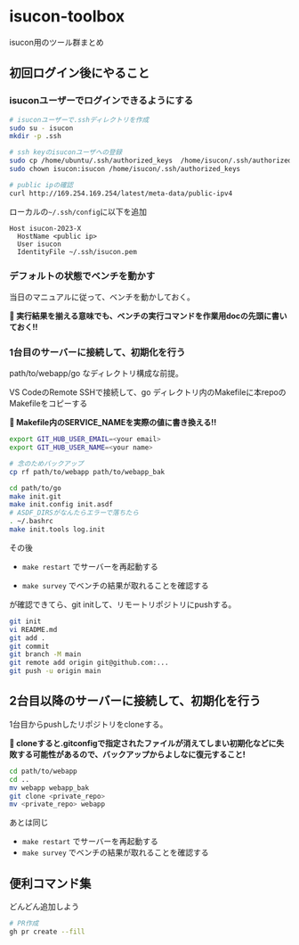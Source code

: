 # isucon-toolbox

isucon用のツール群まとめ

## 初回ログイン後にやること

### isuconユーザーでログインできるようにする

```bash
# isuconユーザーで.sshディレクトリを作成
sudo su - isucon
mkdir -p .ssh

# ssh keyのisuconユーザへの登録
sudo cp /home/ubuntu/.ssh/authorized_keys  /home/isucon/.ssh/authorized_keys
sudo chown isucon:isucon /home/isucon/.ssh/authorized_keys

# public ipの確認
curl http://169.254.169.254/latest/meta-data/public-ipv4
```

ローカルの`~/.ssh/config`に以下を追加

```ssh
Host isucon-2023-X
  HostName <public ip>
  User isucon
  IdentityFile ~/.ssh/isucon.pem
```

### デフォルトの状態でベンチを動かす

当日のマニュアルに従って、ベンチを動かしておく。

**🚨 実行結果を揃える意味でも、ベンチの実行コマンドを作業用docの先頭に書いておく!!**

### 1台目のサーバーに接続して、初期化を行う

path/to/webapp/go なディレクトリ構成な前提。

VS CodeのRemote SSHで接続して、go ディレクトリ内のMakefileに本repoのMakefileをコピーする

**🚨 Makefile内のSERVICE_NAMEを実際の値に書き換える!!**

```bash
export GIT_HUB_USER_EMAIL=<your email>
export GIT_HUB_USER_NAME=<your name>

# 念のためバックアップ
cp rf path/to/webapp path/to/webapp_bak

cd path/to/go
make init.git
make init.config init.asdf
# ASDF_DIRSがなんたらエラーで落ちたら
. ~/.bashrc
make init.tools log.init
```

その後

- `make restart` でサーバーを再起動する

- `make survey` でベンチの結果が取れることを確認する

が確認できてら、git initして、リモートリポジトリにpushする。

```bash
git init
vi README.md
git add .
git commit
git branch -M main
git remote add origin git@github.com:...
git push -u origin main
```

## 2台目以降のサーバーに接続して、初期化を行う

1台目からpushしたリポジトリをcloneする。

**🚨 cloneすると.gitconfigで指定されたファイルが消えてしまい初期化などに失敗する可能性があるので、バックアップからよしなに復元すること!**

```bash
cd path/to/webapp
cd ..
mv webapp webapp_bak
git clone <private_repo>
mv <private_repo> webapp
```

あとは同じ

- `make restart` でサーバーを再起動する
- `make survey` でベンチの結果が取れることを確認する

## 便利コマンド集

どんどん追加しよう

```bash
# PR作成
gh pr create --fill

```
